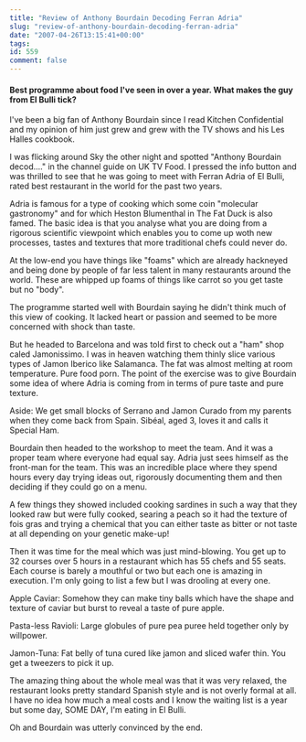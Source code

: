 ```yaml
---
title: "Review of Anthony Bourdain Decoding Ferran Adria"
slug: "review-of-anthony-bourdain-decoding-ferran-adria"
date: "2007-04-26T13:15:41+00:00"
tags:
id: 559
comment: false
---
```


<script type="application/ld+json">
{
  "@context" : "http://schema.org",
  "@type": "Review",
  "itemReviewed": {
    "@type": "TVEpisode",
    "partOfTVSeries" : {
      "@type" : "TVSeries",
      "name" : "Anthony Bourdain: No Reservations"
    },
    "keywords": "bourdain,food,television,special,restaurant",
    "partOfSeason" : {
      "@type" : "TVSeason",
      "seasonNumber" : "2"
    },
    "episodeNumber" : "13",
    "image" : "[absolute/path/to/video/image.jpg](https://m.media-amazon.com/images/M/MV5BYmY4YmFlODUtZjk0Ni00OWMyLThiY2MtZDNhN2UxYjZkYTAxXkEyXkFqcGdeQXVyNTAyODkwOQ@@._V1_QL75_UY281_CR11,0,190,281_.jpg)"
  },
  "reviewRating": {
    "@type": "Rating",
    "ratingValue": "5"
  },
  "author": {
    "@type": "Person",
    "name": "Conor O'Neill"
  },
  "reviewBody": "Best programme about food I've seen in over a year. What makes the guy from El Bulli tick?"
}
</script>


#### Best programme about food I've seen in over a year. What makes the guy from El Bulli tick?

I've been a big fan of Anthony Bourdain since I read Kitchen Confidential and my opinion of him just grew and grew with the TV shows and his Les Halles cookbook.

I was flicking around Sky the other night and spotted "Anthony Bourdain decod...." in the channel guide on UK TV Food. I pressed the info button and was thrilled to see that he was going to meet with Ferran Adria of El Bulli, rated best restaurant in the world for the past two years.

Adria is famous for a type of cooking which some coin "molecular gastronomy" and for which Heston Blumenthal in The Fat Duck is also famed. The basic idea is that you analyse what you are doing from a rigorous scientific viewpoint which enables you to come up woth new processes, tastes and textures that more traditional chefs could never do.

At the low-end you have things like "foams" which are already hackneyed and being done by people of far less talent in many restaurants around the world. These are whipped up foams of things like carrot so you get taste but no "body".

The programme started well with Bourdain saying he didn't think much of this view of cooking. It lacked heart or passion and seemed to be more concerned with shock than taste.

But he headed to Barcelona and was told first to check out a "ham" shop caled Jamonissimo. I was in heaven watching them thinly slice various types of Jamon Iberico like Salamanca. The fat was almost melting at room temperature. Pure food porn. The point of the exercise was to give Bourdain some idea of where Adria is coming from in terms of pure taste and pure texture.

Aside: We get small blocks of Serrano and Jamon Curado from my parents when they come back from Spain. Sibéal, aged 3, loves it and calls it Special Ham.

Bourdain then headed to the workshop to meet the team. And it was a proper team where everyone had equal say. Adria just sees himself as the front-man for the team. This was an incredible place where they spend hours every day trying ideas out, rigorously documenting them and then deciding if they could go on a menu.

A few things they showed included cooking sardines in such a way that they looked raw but were fully cooked, searing a peach so it had the texture of fois gras and trying a chemical that you can either taste as bitter or not taste at all depending on your genetic make-up!

Then it was time for the meal which was just mind-blowing. You get up to 32 courses over 5 hours in a restaurant which has 55 chefs and 55 seats. Each course is barely a mouthful or two but each one is amazing in execution. I'm only going to list a few but I was drooling at every one.

Apple Caviar: Somehow they can make tiny balls which have the shape and texture of caviar but burst to reveal a taste of pure apple.

Pasta-less Ravioli: Large globules of pure pea puree held together only by willpower.

Jamon-Tuna: Fat belly of tuna cured like jamon and sliced wafer thin. You get a tweezers to pick it up.

The amazing thing about the whole meal was that it was very relaxed, the restaurant looks pretty standard Spanish style and is not overly formal at all. I have no idea how much a meal costs and I know the waiting list is a year but some day, SOME DAY, I'm eating in El Bulli.

Oh and Bourdain was utterly convinced by the end.
